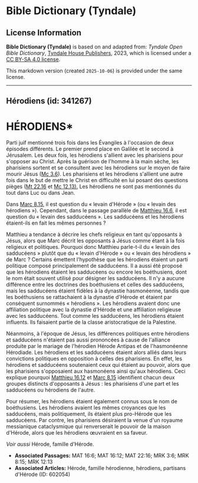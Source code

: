 # Bible Dictionary (Tyndale)

## License Information

**Bible Dictionary (Tyndale)** is based on and adapted from: _Tyndale Open Bible Dictionary_, [Tyndale House Publishers](https://tyndaleopenresources.com/), 2023, which is licensed under a [CC BY-SA 4.0 license](https://creativecommons.org/licenses/by-sa/4.0/legalcode.en).

This markdown version (created `2025-10-06`) is provided under the same license.



--------------------------------

## Hérodiens (id: 341267)

HÉRODIENS\*
===========

Parti juif mentionné trois fois dans les Évangiles à l'occasion de deux épisodes différents. Le premier prend place en Galilée et le second à Jérusalem. Les deux fois, les hérodiens s'allient avec les pharisiens pour s'opposer au Christ. Après la guérison de l'homme à la main sèche, les pharisiens sortent et se consultent avec les hérodiens sur le moyen de faire mourir Jésus ([Mc 3\.6](https://ref.ly/Mark3:6)). Les pharisiens et les hérodiens s'allient une autre fois dans le but de mettre le Christ en difficulté en lui posant des questions pièges ([Mt 22\.16](https://ref.ly/Matt22:16) et [Mc 12\.13\).](https://ref.ly/Mark12:13) Les hérodiens ne sont pas mentionnés du tout dans Luc ou dans Jean.

Dans [Marc 8\.15](https://ref.ly/Mark8:15), il est question du « levain d'Hérode » (ou « levain des hérodiens »). Cependant, dans le passage parallèle de [Matthieu 16\.6](https://ref.ly/Matt16:6), il est question du « levain des sadducéens ». Les sadducéens et les hérodiens étaient\-ils en fait les mêmes personnes ?

Matthieu a tendance à décrire les chefs religieux en tant qu'opposants à Jésus, alors que Marc décrit les opposants à Jésus comme étant à la fois religieux et politiques. Pourquoi donc Matthieu parle\-t\-il du « levain des sadducéens » plutôt que du « levain d'Hérode » ou « levain des hérodiens » de Marc ? Certains émettent l'hypothèse que les hérodiens étaient un parti politique composé principalement de sadducéens. Il a aussi été proposé que les hérodiens étaient les sadducéens ou encore les boéthusiens, dont le nom était souvent utilisé pour désigner les sadducéens. Il n'y a aucune différence entre les doctrines des boéthusiens et celles des sadducéens, mais les sadducéens étaient fidèles à la dynastie hasmonéenne, tandis que les boéthusiens se rattachaient à la dynastie d'Hérode et étaient par conséquent surnommés « hérodiens ». Les hérodiens avaient donc une affiliation politique avec la dynastie d'Hérode et une affiliation religieuse avec les sadducéens. Tout comme les sadducéens, les hérodiens étaient influents. Ils faisaient partie de la classe aristocratique de la Palestine.

Néanmoins, à l'époque de Jésus, les différences politiques entre hérodiens et sadducéens n'étaient pas aussi prononcées à cause de l'alliance produite par le mariage de l'hérodien Hérode Antipas et de l'hasmonéenne Hérodiade. Les hérodiens et les sadducéens étaient alors alliés dans leurs convictions politiques en opposition à celles des pharisiens. En effet, les hérodiens et sadducéens soutenaient ceux qui étaient au pouvoir, alors que les pharisiens s'opposaient aux hasmonéens ainsi qu'aux hérodiens. Ceci explique pourquoi [Matthieu 16\.12](https://ref.ly/Matt16:12) et [Marc 8\.15](https://ref.ly/Mark8:15) identifient chacun deux groupes distincts d'opposants à Jésus : les pharisiens d'une part et les sadducéens ou hérodiens de l'autre.

Pour résumer, les hérodiens étaient également connus sous le nom de boéthusiens. Les hérodiens avaient les mêmes croyances que les sadducéens, mais politiquement, ils étaient plus pro\-Hérode que les sadducéens. Par contre, les pharisiens désiraient la venue d'un royaume messianique cataclysmique qui renverserait le pouvoir de la maison d'Hérode, alors que les hérodiens œuvraient en sa faveur. 

*Voir aussi* Hérode, famille d'Hérode.

* **Associated Passages:** MAT 16:6; MAT 16:12; MAT 22:16; MRK 3:6; MRK 8:15; MRK 12:13
* **Associated Articles:** Hérode, famille hérodienne, hérodiens, partisans d'Hérode (ID: 602054)

